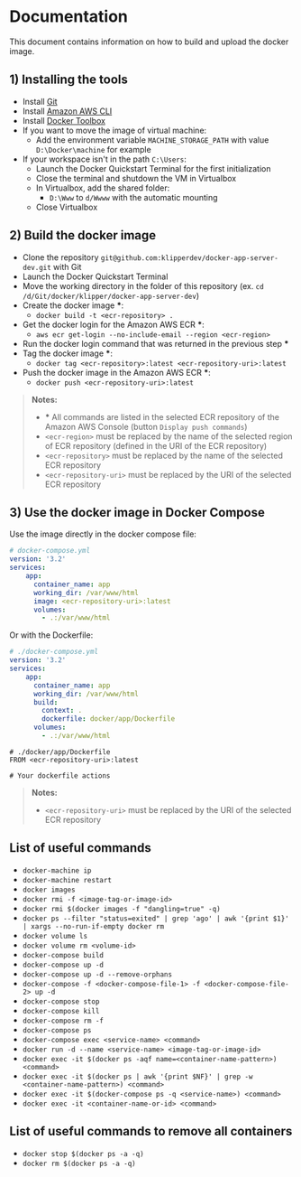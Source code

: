 Documentation
=============

This document contains information on how to build and upload the docker image.

## 1) Installing the tools

- Install [Git](https://git-scm.com)
- Install [Amazon AWS CLI](https://aws.amazon.com/cli)
- Install [Docker Toolbox](https://www.docker.com/products/docker-toolbox)
- If you want to move the image of virtual machine:
  - Add the environment variable `MACHINE_STORAGE_PATH` with value `D:\Docker\machine` for example
- If your workspace isn't in the path `C:\Users`:
  - Launch the Docker Quickstart Terminal for the first initialization
  - Close the terminal and shutdown the VM in Virtualbox
  - In Virtualbox, add the shared folder:
    - `D:\Www` to `d/Wwww` with the automatic mounting
  - Close Virtualbox

## 2) Build the docker image

- Clone the repository `git@github.com:klipperdev/docker-app-server-dev.git` with Git
- Launch the Docker Quickstart Terminal
- Move the working directory in the folder of this repository (ex. `cd /d/Git/docker/klipper/docker-app-server-dev`)
- Create the docker image __*__:
  - `docker build -t <ecr-repository> .`
- Get the docker login for the Amazon AWS ECR __*__:
  - `aws ecr get-login --no-include-email --region <ecr-region>`
- Run the docker login command that was returned in the previous step __*__
- Tag the docker image __*__:
  - `docker tag <ecr-repository>:latest <ecr-repository-uri>:latest`
- Push the docker image in the Amazon AWS ECR __*__:
  - `docker push <ecr-repository-uri>:latest`

> **Notes:**
> - __*__ All commands are listed in the selected ECR repository of the Amazon AWS Console (button `Display push commands`)
> - `<ecr-region>` must be replaced by the name of the selected region of ECR repository (defined in the URI of the ECR repository)
> - `<ecr-repository>` must be replaced by the name of the selected ECR repository
> - `<ecr-repository-uri>` must be replaced by the URI of the selected ECR repository

## 3) Use the docker image in Docker Compose

Use the image directly in the docker compose file:

```yaml
# docker-compose.yml
version: '3.2'
services:
    app:
      container_name: app
      working_dir: /var/www/html
      image: <ecr-repository-uri>:latest
      volumes:
        - .:/var/www/html
```

Or with the Dockerfile:

```yaml
# ./docker-compose.yml
version: '3.2'
services:
    app:
      container_name: app
      working_dir: /var/www/html
      build:
        context: .
        dockerfile: docker/app/Dockerfile
      volumes:
        - .:/var/www/html
```

```
# ./docker/app/Dockerfile
FROM <ecr-repository-uri>:latest

# Your dockerfile actions
```

> **Notes:**
> - `<ecr-repository-uri>` must be replaced by the URI of the selected ECR repository

## List of useful commands

- `docker-machine ip`
- `docker-machine restart`
- `docker images`
- `docker rmi -f <image-tag-or-image-id>`
- `docker rmi $(docker images -f "dangling=true" -q)`
- `docker ps --filter "status=exited" | grep 'ago' | awk '{print $1}' | xargs --no-run-if-empty docker rm`
- `docker volume ls`
- `docker volume rm <volume-id>`
- `docker-compose build`
- `docker-compose up -d`
- `docker-compose up -d --remove-orphans`
- `docker-compose -f <docker-compose-file-1> -f <docker-compose-file-2> up -d`
- `docker-compose stop`
- `docker-compose kill`
- `docker-compose rm -f`
- `docker-compose ps`
- `docker-compose exec <service-name> <command>`
- `docker run -d --name <service-name> <image-tag-or-image-id>`
- `docker exec -it $(docker ps -aqf name=<container-name-pattern>) <command>`
- `docker exec -it $(docker ps | awk '{print $NF}' | grep -w <container-name-pattern>) <command>`
- `docker exec -it $(docker-compose ps -q <service-name>) <command>`
- `docker exec -it <container-name-or-id> <command>`

## List of useful commands to remove all containers

- `docker stop $(docker ps -a -q)`
- `docker rm $(docker ps -a -q)`
